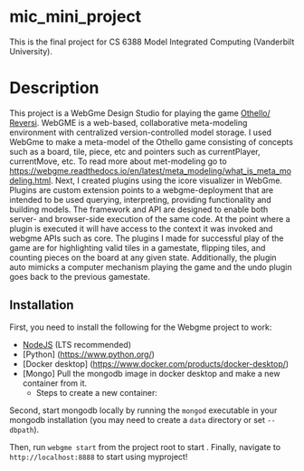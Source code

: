# mic_mini_project
This is the final project for CS 6388 Model Integrated Computing (Vanderbilt University).
# Description
This project is a WebGme Design Studio for playing the game [Othello/ Reversi](https://en.wikipedia.org/wiki/Reversi). WebGME is a web-based, collaborative meta-modeling environment with centralized version-controlled model storage. I used WebGme to make a meta-model of the Othello game consisting of concepts such as a board, tile, piece, etc and pointers such as currentPlayer, currentMove, etc. To read more about met-modeling go to https://webgme.readthedocs.io/en/latest/meta_modeling/what_is_meta_modeling.html. Next, I created plugins using the icore visualizer in WebGme. Plugins are custom extension points to a webgme-deployment that are intended to be used querying, interpreting, providing functionality and building models. The framework and API are designed to enable both server- and browser-side execution of the same code. At the point where a plugin is executed it will have access to the context it was invoked and webgme APIs such as core. The plugins I made for successful play of the game are for highlighting valid tiles in a gamestate, flipping tiles, and counting pieces on the board at any given state. Additionally, the plugin auto mimicks a computer mechanism playing the game and the undo plugin goes back to the previous gamestate. 

## Installation
First, you need to install the following for the Webgme project to work:
- [NodeJS](https://nodejs.org/en/) (LTS recommended)
- [Python] (https://www.python.org/)
- [Docker desktop] (https://www.docker.com/products/docker-desktop/)
- [Mongo] Pull the mongodb image in docker desktop and make a new container from it.
  - Steps to create a new container:
    


Second, start mongodb locally by running the `mongod` executable in your mongodb installation (you may need to create a `data` directory or set `--dbpath`).

Then, run `webgme start` from the project root to start . Finally, navigate to `http://localhost:8888` to start using myproject!

